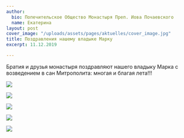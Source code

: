 ```yaml
---
author:
  bio: Попечительское Общество Монастыря Преп. Иова Почаевского
  name: Екатерина
layout: post
cover_image: "/uploads/assets/pages/aktuelles/cover_image.jpg"
title: Поздравления нашему владыке Марку
excerpt: 11.12.2019

---
```

Братия и друзья монастыря поздравляют нашего владыку Марка с возведением в сан Митрополита: многая и благая лета!!! 

![](https://res.cloudinary.com/hiobmon/image/upload/v1576096569/media/2019/2451ed3c-d30a-4f7d-b0ea-0eba8997a2bb_cuzovc.jpg)

![](https://res.cloudinary.com/hiobmon/image/upload/v1576096442/media/2019/c6f55e3b-63a0-4d98-9637-d2eed19a9f66_an9gun.jpg)

![](https://res.cloudinary.com/hiobmon/image/upload/v1576096428/media/2019/4a607f04-2b71-4a39-b58e-965cf2df6b81_immk7r.jpg)

![](https://res.cloudinary.com/hiobmon/image/upload/v1576096469/media/2019/9589a47e-d2d5-40c9-8f4a-3e966e7337c5-1_sifkly.jpg)

![](https://res.cloudinary.com/hiobmon/image/upload/v1576096495/media/2019/441d3ad9-1783-424c-a9d3-b195b7cd9d9d_rgezuy.jpg)